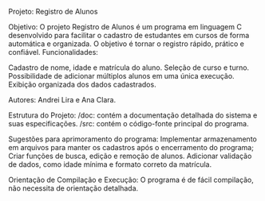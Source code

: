 Projeto: 
Registro de Alunos

Objetivo: 
O projeto Registro de Alunos é um programa em linguagem C desenvolvido para facilitar o cadastro de estudantes em cursos de forma automática e organizada. O objetivo é tornar o registro rápido, prático e confiável.
Funcionalidades:

Cadastro de nome, idade e matrícula do aluno. Seleção de curso e turno. Possibilidade de adicionar múltiplos alunos em uma única execução. Exibição organizada dos dados cadastrados.

Autores: 
Andrei Lira e Ana Clara.

Estrutura do Projeto:
/doc: contém a documentação detalhada do sistema e suas especificações.
/src: contém o código-fonte principal do programa.

Sugestões para aprimoramento do programa: 
Implementar armazenamento em arquivos para manter os cadastros após o encerramento do programa;
Criar funções de busca, edição e remoção de alunos.
Adicionar validação de dados, como idade mínima e formato correto da matrícula.


Orientação de Compilação e Execução:
O programa é de fácil compilação, não necessita de orientação detalhada.
